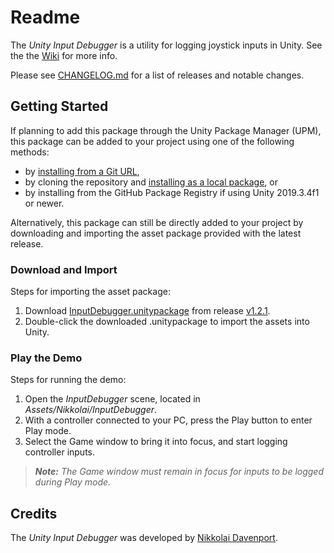# Readme
The _Unity Input Debugger_ is a utility for logging joystick inputs in Unity. See the the [Wiki] for more info.

Please see [CHANGELOG.md](CHANGELOG.md) for a list of releases and notable changes.

## Getting Started
If planning to add this package through the Unity Package Manager (UPM), this package can be added to your project using one of the following methods: 
- by [installing from a Git URL][upm-ui-giturl],
- by cloning the repository and [installing as a local package][upm-ui-local], or
- by installing from the GitHub Package Registry if using Unity 2019.3.4f1 or newer.

Alternatively, this package can still be directly added to your project by downloading and importing the asset package provided with the latest release.

### Download and Import
Steps for importing the asset package:
1. Download [InputDebugger.unitypackage] from release [v1.2.1].
1. Double-click the downloaded .unitypackage to import the assets into Unity.

### Play the Demo
Steps for running the demo:
1. Open the _InputDebugger_ scene, located in _Assets/Nikkolai/InputDebugger_.
1. With a controller connected to your PC, press the Play button to enter Play mode.
1. Select the Game window to bring it into focus, and start logging controller inputs.

> _**Note:** The Game window must remain in focus for inputs to be logged during Play mode._

## Credits
The _Unity Input Debugger_ was developed by [Nikkolai Davenport](https://github.com/wcoastsands).


[Wiki]: https://github.com/wcoastsands/input-debugger/wiki
[upm-ui-giturl]: https://docs.unity3d.com/Manual/upm-ui-giturl.html
[upm-ui-local]: https://docs.unity3d.com/Manual/upm-ui-local.html

[v1.2.1]: ../../releases/tag/v1.2.1
[InputDebugger.unitypackage]: ../../releases/download/v1.2.1/InputDebugger.unitypackage
